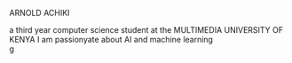 ARNOLD ACHIKI

a third year computer science student at the MULTIMEDIA UNIVERSITY OF KENYA
I am passionyate about AI and machine learning  
g


